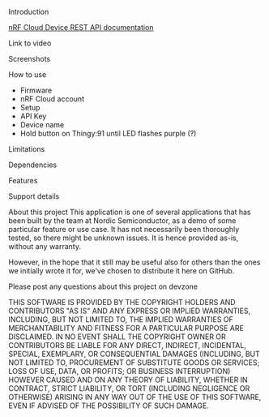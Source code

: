 Introduction

[nRF Cloud Device REST API documentation](https://nrfcloud.com/#/docs/api)

Link to video

Screenshots

How to use
- Firmware
- nRF Cloud account
- Setup
- API Key
- Device name
- Hold button on Thingy:91 until LED flashes purple (?)

Limitations

Dependencies

Features

Support details

About this project
This application is one of several applications that has been built by the team at Nordic Semiconductor, as a demo of some particular feature or use case. It has not necessarily been thoroughly tested, so there might be unknown issues. It is hence provided as-is, without any warranty.

However, in the hope that it still may be useful also for others than the ones we initially wrote it for, we've chosen to distribute it here on GitHub.

Please post any questions about this project on devzone

THIS SOFTWARE IS PROVIDED BY THE COPYRIGHT HOLDERS AND CONTRIBUTORS "AS IS" AND ANY EXPRESS OR IMPLIED WARRANTIES, INCLUDING, BUT NOT LIMITED TO, THE IMPLIED WARRANTIES OF MERCHANTABILITY AND FITNESS FOR A PARTICULAR PURPOSE ARE DISCLAIMED. IN NO EVENT SHALL THE COPYRIGHT OWNER OR CONTRIBUTORS BE LIABLE FOR ANY DIRECT, INDIRECT, INCIDENTAL, SPECIAL, EXEMPLARY, OR CONSEQUENTIAL DAMAGES (INCLUDING, BUT NOT LIMITED TO, PROCUREMENT OF SUBSTITUTE GOODS OR SERVICES; LOSS OF USE, DATA, OR PROFITS; OR BUSINESS INTERRUPTION) HOWEVER CAUSED AND ON ANY THEORY OF LIABILITY, WHETHER IN CONTRACT, STRICT LIABILITY, OR TORT (INCLUDING NEGLIGENCE OR OTHERWISE) ARISING IN ANY WAY OUT OF THE USE OF THIS SOFTWARE, EVEN IF ADVISED OF THE POSSIBILITY OF SUCH DAMAGE.
